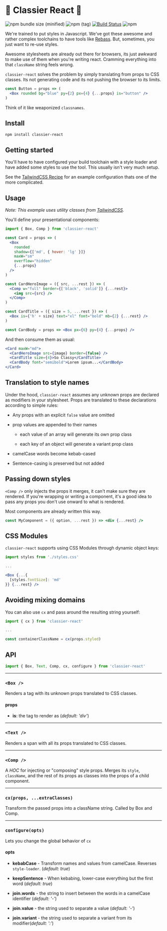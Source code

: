 # 🎩 Classier React 🥂

![npm bundle size (minified)](https://img.shields.io/bundlephobia/min/classier-react.svg)
![npm (tag)](https://img.shields.io/npm/v/classier-react.svg)
[![Build Status](https://travis-ci.com/d3dc/classier-react.svg?branch=master)](https://travis-ci.com/d3dc/classier-react)
![npm](https://img.shields.io/npm/l/classier-react.svg)

We're trained to put styles in Javascript. We've got these awesome and rather complex toolchains to have tools like [Rebass](jxnblk/rebass). But, sometimes, you just want to re-use styles.

Awesome stylesheets are already out there for browsers, its just awkward to make use of them when you're writing react. Cramming everything into that `className` string feels wrong.

`classier-react` solves the problem by simply translating from props to CSS classes. Its not generating code and its not pushing the browser to its limits.

```jsx
const Button = props => (
  <Box rounded bg="blue" py={2} px={4} {...props} is="button" />
)
```

Think of it like weaponized `classnames`.

## Install

```
npm install classier-react
```

## Getting started

You'll have to have configured your build toolchain with a style loader and have added some styles to use the tool. This usually isn't very much setup.

See the [TailwindCSS Recipe](docs/recipes/tailwindcss.md) for an example configuration thats one of the more complicated.

## Usage

_Note: This example uses utility classes from [TailwindCSS](https://tailwindcss.com/docs/)._

You'll define your presentational components:

```jsx
import { Box, Comp } from 'classier-react'

const Card = props => (
  <Box
    rounded
    shadow={['md', { hover: 'lg' }]}
    maxW="sm"
    overflow="hidden"
    {...props}
  />
)

const CardHeroImage = ({ src, ...rest }) => (
  <Comp w="full" border={['black', 'solid']} {...rest}>
    <img src={src} />
  </Comp>
)

const CardTitle = ({ size = 5, ...rest }) => (
  <Box is={'h' + size} text="xl" font="bold" mb={2} {...rest} />
)

const CardBody = props => <Box px={6} py={4} {...props} />
```

And then consume them as usual:

```jsx
<Card maxW="md">
  <CardHeroImage src={image} border={false} />
  <CardTitle size={4}>So Classy</CardTitle>
  <CardBody font="semibold">Lorem ipsum...</CardBody>
</Card>
```

## Translation to style names

Under the hood, `classier-react` assumes any unknown props are declared as modifiers in your stylesheet. Props are translated to these declarations according to simple rules:

- Any props with an explicit `false` value are omitted

- prop values are appended to their names

  - each value of an array will generate its own prop class

  - each key of an object will generate a variant prop class

- camelCase words become kebab-cased

- Sentence-casing is preserved but not added

## Passing down styles

`<Comp />` only injects the props it merges, it can't make sure they are rendered. If you're wrapping or writing a component, it's a good idea to pass any props you don't use onward to what is rendered.

Most components are already written this way.

```jsx
const MyComponent = ({ option, ...rest }) => <div {...rest} />
```

## CSS Modules

`classier-react` supports using CSS Modules through dynamic object keys:

```jsx
import styles from './styles.css'

...

<Box {...{
  [styles.fontSize]: 'md'
}} {...rest} />
```

## Avoiding mixing domains

You can also use `cx` and pass around the resulting string yourself:

```js
import { cx } from 'classier-react'

...

const containerClassName = cx(props.styled)
```

## API

```js
import { Box, Text, Comp, cx, configure } from 'classier-react'
```

---

### `<Box />`

Renders a tag with its unknown props translated to CSS classes.

#### props

- **is**: the tag to render as (_default: 'div'_)

---

### `<Text />`

Renders a span with all its props translated to CSS classes.

---

### `<Comp />`

A _HOC_ for injecting or "composing" style props. Merges its `style`, `className`, and the rest of its props as classes into the props of a child component.

---

### `cx(props, ...extraClasses)`

Transform the passed props into a className string. Called by Box and Comp.

---

### `configure(opts)`

Lets you change the global behavior of `cx`

#### opts

- **kebabCase** - Transform names and values from camelCase. Reverses `style-loader`. (_default: true_)

- **keepSentence** - When kebabing, lower-case everything but the first word (_default: true_)

- **join.words** - the string to insert between the words in a camelCase identifier (_default: '-'_)

- **join.value** - the string used to separate a value (_default: '-'_)

- **join.variant** - the string used to separate a variant from its modifier(_default: ':'_)
